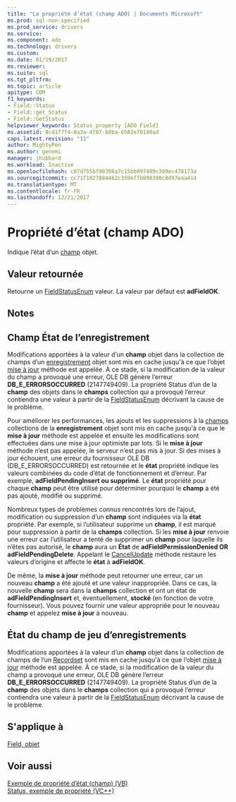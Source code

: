 ```yaml
---
title: "La propriété d’état (champ ADO) | Documents Microsoft"
ms.prod: sql-non-specified
ms.prod_service: drivers
ms.service: 
ms.component: ado
ms.technology: drivers
ms.custom: 
ms.date: 01/19/2017
ms.reviewer: 
ms.suite: sql
ms.tgt_pltfrm: 
ms.topic: article
apitype: COM
f1_keywords:
- Field::Status
- Field::get_Status
- Field::GetStatus
helpviewer_keywords: Status property [ADO Field]
ms.assetid: 8cd1f7f4-0a3a-4f07-b8ba-6582e70140ad
caps.latest.revision: "11"
author: MightyPen
ms.author: genemi
manager: jhubbard
ms.workload: Inactive
ms.openlocfilehash: c87d755bf90398a7c15bb097499c309ec478173a
ms.sourcegitcommit: cc71f1027884462c359effb898390c8d97eaa414
ms.translationtype: MT
ms.contentlocale: fr-FR
ms.lasthandoff: 12/21/2017
---
```

# <a name="status-property-ado-field"></a>Propriété d’état (champ ADO)
Indique l’état d’un [champ](../../../ado/reference/ado-api/field-object.md) objet.  
  
## <a name="return-value"></a>Valeur retournée  
 Retourne un [FieldStatusEnum](../../../ado/reference/ado-api/fieldstatusenum.md) valeur. La valeur par défaut est **adFieldOK**.  
  
## <a name="remarks"></a>Notes   
  
## <a name="record-field-status"></a>Champ État de l’enregistrement  
 Modifications apportées à la valeur d’un **champ** objet dans la collection de champs d’un [enregistrement](../../../ado/reference/ado-api/record-object-ado.md) objet sont mis en cache jusqu'à ce que l’objet [mise à jour](../../../ado/reference/ado-api/update-method.md) méthode est appelée. À ce stade, si la modification de la valeur du champ a provoqué une erreur, OLE DB génère l’erreur **DB_E_ERRORSOCCURRED** (2147749409). La propriété Status d’un de la **champ** des objets dans le **champs** collection qui a provoqué l’erreur contiendra une valeur à partir de la [FieldStatusEnum](../../../ado/reference/ado-api/fieldstatusenum.md) décrivant la cause de le problème.  
  
 Pour améliorer les performances, les ajouts et les suppressions à la [champs](../../../ado/reference/ado-api/fields-collection-ado.md) collections de la **enregistrement** objet sont mis en cache jusqu'à ce que le **mise à jour** méthode est appelée et ensuite les modifications sont effectuées dans une mise à jour optimiste par lots. Si le **mise à jour** méthode n’est pas appelée, le serveur n’est pas mis à jour. Si des mises à jour échouent, une erreur du fournisseur OLE DB (DB_E_ERRORSOCCURRED) est retournée et le **état** propriété indique les valeurs combinées du code d’état de fonctionnement et d’erreur. Par exemple, **adFieldPendingInsert ou supprimé**. Le **état** propriété pour chaque **champ** peut être utilisé pour déterminer pourquoi le **champ** a été pas ajouté, modifié ou supprimé.  
  
 Nombreux types de problèmes connus rencontrés lors de l’ajout, modification ou suppression d’un **champ** sont indiquées via la **état** propriété. Par exemple, si l’utilisateur supprime un **champ**, il est marqué pour suppression à partir de la **champs** collection. Si les **mise à jour** renvoie une erreur car l’utilisateur a tenté de supprimer un **champ** pour laquelle ils n’êtes pas autorisé, le **champ** aura un  **État** de **adFieldPermissionDenied OR adFieldPendingDelete**. Appelant le [CancelUpdate](../../../ado/reference/ado-api/cancelupdate-method-ado.md) méthode restaure les valeurs d’origine et affecte le **état** à **adFieldOK**.  
  
 De même, la **mise à jour** méthode peut retourner une erreur, car un nouveau **champ** a été ajouté et une valeur inappropriée. Dans ce cas, la nouvelle **champ** sera dans la **champs** collection et ont un état de **adFieldPendingInsert** et, éventuellement, **stocké** (en fonction de votre fournisseur). Vous pouvez fournir une valeur appropriée pour le nouveau **champ** et appelez **mise à jour** à nouveau.  
  
## <a name="recordset-field-status"></a>État du champ de jeu d’enregistrements  
 Modifications apportées à la valeur d’un **champ** objet dans la collection de champs de l’un [Recordset](../../../ado/reference/ado-api/recordset-object-ado.md) sont mis en cache jusqu'à ce que l’objet [mise à jour](../../../ado/reference/ado-api/update-method.md) méthode est appelée. À ce stade, si la modification de la valeur du champ a provoqué une erreur, OLE DB génère l’erreur **DB_E_ERRORSOCCURRED** (2147749409). La propriété Status d’un de la **champ** des objets dans le **champs** collection qui a provoqué l’erreur contiendra une valeur à partir de la [FieldStatusEnum](../../../ado/reference/ado-api/fieldstatusenum.md) décrivant la cause de le problème.  
  
## <a name="applies-to"></a>S'applique à  
 [Field, objet](../../../ado/reference/ado-api/field-object.md)  
  
## <a name="see-also"></a>Voir aussi  
 [Exemple de propriété d’état (champ) (VB)](../../../ado/reference/ado-api/status-property-example-field-vb.md)   
 [Status, exemple de propriété (VC++)](../../../ado/reference/ado-api/status-property-example-vc.md)   
